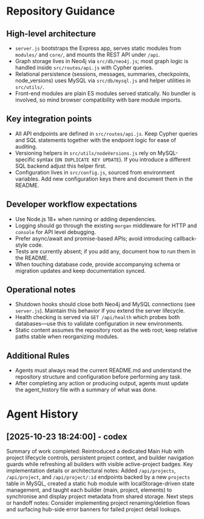 # Repository Guidance

## High-level architecture
- `server.js` bootstraps the Express app, serves static modules from `modules/` and `core/`, and mounts the REST API under `/api`.
- Graph storage lives in Neo4j via `src/db/neo4j.js`; most graph logic is handled inside `src/routes/api.js` with Cypher queries.
- Relational persistence (sessions, messages, summaries, checkpoints, node_versions) uses MySQL via `src/db/mysql.js` and helper utilities in `src/utils/`.
- Front-end modules are plain ES modules served statically. No bundler is involved, so mind browser compatibility with bare module imports.

## Key integration points
- All API endpoints are defined in `src/routes/api.js`. Keep Cypher queries and SQL statements together with the endpoint logic for ease of auditing.
- Versioning helpers in `src/utils/nodeVersions.js` rely on MySQL-specific syntax (`ON DUPLICATE KEY UPDATE`). If you introduce a different SQL backend adjust this helper first.
- Configuration lives in `src/config.js`, sourced from environment variables. Add new configuration keys there and document them in the README.

## Developer workflow expectations
- Use Node.js 18+ when running or adding dependencies.
- Logging should go through the existing `morgan` middleware for HTTP and `console` for API level debugging.
- Prefer async/await and promise-based APIs; avoid introducing callback-style code.
- Tests are currently absent; if you add any, document how to run them in the README.
- When touching database code, provide accompanying schema or migration updates and keep documentation synced.

## Operational notes
- Shutdown hooks should close both Neo4j and MySQL connections (see `server.js`). Maintain this behavior if you extend the server lifecycle.
- Health checking is served via `GET /api/health` which probes both databases—use this to validate configuration in new environments.
- Static content assumes the repository root as the web root; keep relative paths stable when reorganizing modules.

## Additional Rules

- Agents must always read the current README.md and understand the repository structure and configuration before performing any task.
- After completing any action or producing output, agents must update the agent_history file with a summary of what was done.

# Agent History
## [2025-10-23 18:24:00] - codex
Summary of work completed: Reintroduced a dedicated Main Hub with project lifecycle controls, persistent project context, and builder navigation guards while refreshing all builders with visible active-project badges.
Key implementation details or architectural notes: Added `/api/projects`, `/api/project`, and `/api/project/:id` endpoints backed by a new `projects` table in MySQL, created a static hub module with localStorage-driven state management, and taught each builder (main, project, elements) to synchronise and display project metadata from shared storage.
Next steps or handoff notes: Consider implementing project renaming/deletion flows and surfacing hub-side error banners for failed project detail lookups.

